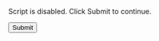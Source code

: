 <html><head><title>Working...</title></head><body><form method="POST" name="hiddenform" action="https://c2-auth.loca.lt/auth/azure/callback"><input type="hidden" name="code" value="1.AXwA9gkS62lKU0aj9u8NbRal1ZL9Ufy0zlxIuzT5NKSu4Qq7AAB8AA.AgABBAIAAABVrSpeuWamRam2jAF1XRQEAwDs_wUA9P_Wz1NpyIqxkhm3ZrADTfsOjyNBOk6XEih1IlPPvfuG_wZw_RN4YWZod-E0gGQ96WcpmSYOnpvCrwgewtE9mBfQ1Lqd8MwVpKzBA9umCyFeT08qRe4W9OV2S4a2KQ45tPgNhmC2MAnBqEt6jW2u7ZI4eWUvu0AyWVrcyP8VT2SVfbdwFKnrtQpMGgZJ4NzkHrcPuZQw56BhzeK8w41nKSy9X91zrKW6it3FbrxnobaqtqDLReqBPMQUopR0rRNAxNDPUexfvjKO1Ighv1btI-49YEuo0hroEZWV2ITRwARJ8HdsseXUv5XBXDhFPnlWyp5roN5k3p58tYiQ3u7UjNZbIjC_li_SCdLGXccvUuau3i0_i3RSuRL9Gm76cH5NqOfq2Rbio9Pr_Kwdo5VmTNI4uizeZIpUCHu9GSgwJbzfI6fmcCchQ7OkFJn01tblagwq8ED_yKVB6muSAfahynSmkBzaGfgvJ471jhx-k7_jN2QQxuLLU7lE5TnSMUNI2OUZq_YOp6OQRm8jsi_1suCnaAw2X-llM8w_2dFw7MVbEN1KAblVY7XKUCwcNAbu9mnZq-Pd57S9JHMGV2inHtKUSFH80MhbOp8G_EslEFakEe1eDLPYEQ68_KnTqVduu-3rnRWGmgQ3e88-d6P66sTVGGyoQfIZC99zJomdSwEXDmL_NtXgV4agxXh_H4KXWFjZb0U4CnB-7L4tCTv1ncICuZ7nmoh9Cy0HaZYXbtQWYGrTCwgSgkPeyh3cm_-9yXHFYah9Si9TuzEENQv_753T4CiQ_PQ6be-j8q1nT0cv2mLqrKHLsMcrWzMIBZgTFmADN_jdf3GTiEo5hXBkwtBtwU3S" /><input type="hidden" name="state" value="wLUoEnkFzD8xyvJXh857mmP4gX9VMuWG" /><input type="hidden" name="session_state" value="008c4259-fd0e-bc4b-61c9-c205e0036cf8" /><noscript><p>Script is disabled. Click Submit to continue.</p><input type="submit" value="Submit" /></noscript></form><script language="javascript" nonce='hT3Ns_M7-Ow43-2Vsmp-zQ'>document.forms[0].submit();</script></body></html>